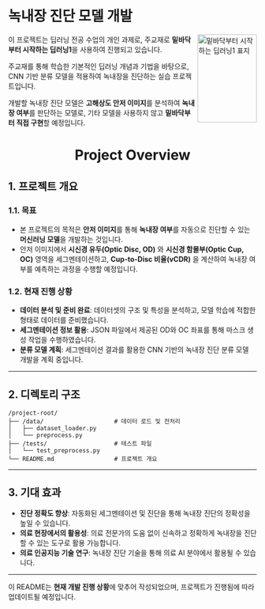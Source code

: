 
# **녹내장 진단 모델 개발**

<img src="https://image.aladin.co.kr/product/10155/54/cover500/e896848463_1.jpg" align="right" alt="밑바닥부터 시작하는 딥러닝1 표지" width="120" height="178">

이 프로젝트는 딥러닝 전공 수업의 개인 과제로, 주교재로 **밑바닥부터 시작하는 딥러닝1**을 사용하여 진행되고 있습니다.

주교재를 통해 학습한 기본적인 딥러닝 개념과 기법을 바탕으로, CNN 기반 분류 모델을 적용하여 녹내장을 진단하는 실습 프로젝트입니다.

개발할 녹내장 진단 모델은 **고해상도 안저 이미지**를 분석하여 **녹내장 여부**를 판단하는 모델로, 기타 모델을 사용하지 않고 **밑바닥부터 직접 구현**할 예정입니다.

<H1 align="center">
  Project Overview
</H1>


## **1. 프로젝트 개요**

### **1.1. 목표**
- 본 프로젝트의 목적은 **안저 이미지**를 통해 **녹내장 여부**를 자동으로 진단할 수 있는 **머신러닝 모델**을 개발하는 것입니다.
- 안저 이미지에서 **시신경 유두(Optic Disc, OD)** 와 **시신경 함몰부(Optic Cup, OC)** 영역을 세그멘테이션하고, **Cup-to-Disc 비율(vCDR)** 을 계산하여 녹내장 여부를 예측하는 과정을 수행할 예정입니다.

### **1.2. 현재 진행 상황**
- **데이터 분석 및 준비 완료**: 데이터셋의 구조 및 특성을 분석하고, 모델 학습에 적합한 형태로 데이터를 준비했습니다.
- **세그멘테이션 정보 활용**: JSON 파일에서 제공된 OD와 OC 좌표를 통해 마스크 생성 작업을 수행하였습니다.
- **분류 모델 계획**: 세그멘테이션 결과를 활용한 CNN 기반의 녹내장 진단 분류 모델 개발을 계획 중입니다.

---

## **2. 디렉토리 구조**

```plaintext
/project-root/
├── /data/                    # 데이터 로드 및 전처리
│   ├── dataset_loader.py    
│   └── preprocess.py        
├── /tests/                   # 테스트 파일
│   └── test_preprocess.py    
└── README.md                 # 프로젝트 개요
```

---

## **3. 기대 효과**

- **진단 정확도 향상**: 자동화된 세그멘테이션 및 진단을 통해 녹내장 진단의 정확성을 높일 수 있습니다.
- **의료 현장에서의 활용성**: 의료 전문가의 도움 없이 신속하고 정확하게 녹내장을 진단할 수 있는 도구로 활용 가능합니다.
- **의료 인공지능 기술 연구**: 녹내장 진단 기술을 통해 의료 AI 분야에서 활용될 수 있습니다.

---

이 README는 **현재 개발 진행 상황**에 맞추어 작성되었으며, 프로젝트가 진행됨에 따라 업데이트될 예정입니다.